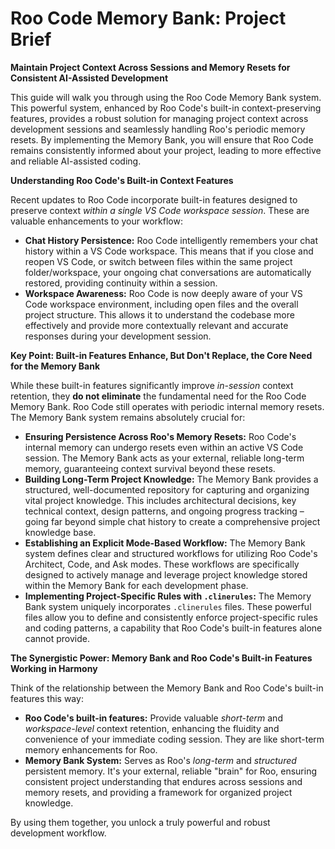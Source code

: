 # Roo Code Memory Bank: Project Brief

**Maintain Project Context Across Sessions and Memory Resets for Consistent AI-Assisted Development**

This guide will walk you through using the Roo Code Memory Bank system. This powerful system, enhanced by Roo Code's built-in context-preserving features, provides a robust solution for managing project context across development sessions and seamlessly handling Roo's periodic memory resets.  By implementing the Memory Bank, you will ensure that Roo Code remains consistently informed about your project, leading to more effective and reliable AI-assisted coding.

**Understanding Roo Code's Built-in Context Features**

Recent updates to Roo Code incorporate built-in features designed to preserve context *within a single VS Code workspace session*. These are valuable enhancements to your workflow:

*   **Chat History Persistence:** Roo Code intelligently remembers your chat history within a VS Code workspace.  This means that if you close and reopen VS Code, or switch between files within the same project folder/workspace, your ongoing chat conversations are automatically restored, providing continuity within a session.
*   **Workspace Awareness:** Roo Code is now deeply aware of your VS Code workspace environment, including open files and the overall project structure. This allows it to understand the codebase more effectively and provide more contextually relevant and accurate responses during your development session.

**Key Point: Built-in Features Enhance, But Don't Replace, the Core Need for the Memory Bank**

While these built-in features significantly improve *in-session* context retention, they **do not eliminate** the fundamental need for the Roo Code Memory Bank. Roo Code still operates with periodic internal memory resets.  The Memory Bank system remains absolutely crucial for:

*   **Ensuring Persistence Across Roo's Memory Resets:**  Roo Code's internal memory can undergo resets even within an active VS Code session. The Memory Bank acts as your external, reliable long-term memory, guaranteeing context survival beyond these resets.
*   **Building Long-Term Project Knowledge:** The Memory Bank provides a structured, well-documented repository for capturing and organizing vital project knowledge. This includes architectural decisions, key technical context, design patterns, and ongoing progress tracking – going far beyond simple chat history to create a comprehensive project knowledge base.
*   **Establishing an Explicit Mode-Based Workflow:** The Memory Bank system defines clear and structured workflows for utilizing Roo Code's Architect, Code, and Ask modes. These workflows are specifically designed to actively manage and leverage project knowledge stored within the Memory Bank for each development phase.
*   **Implementing Project-Specific Rules with `.clinerules`:** The Memory Bank system uniquely incorporates `.clinerules` files. These powerful files allow you to define and consistently enforce project-specific rules and coding patterns, a capability that Roo Code's built-in features alone cannot provide.

**The Synergistic Power: Memory Bank and Roo Code's Built-in Features Working in Harmony**

Think of the relationship between the Memory Bank and Roo Code's built-in features this way:

*   **Roo Code's built-in features:** Provide valuable *short-term* and *workspace-level* context retention, enhancing the fluidity and convenience of your immediate coding session. They are like short-term memory enhancements for Roo.
*   **Memory Bank System:** Serves as Roo's *long-term* and *structured* persistent memory. It's your external, reliable "brain" for Roo, ensuring consistent project understanding that endures across sessions and memory resets, and providing a framework for organized project knowledge.

By using them together, you unlock a truly powerful and robust development workflow.
